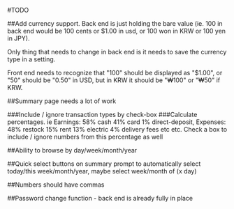 #TODO

##Add currency support. Back end is just holding the bare value (ie. 100 in back end would be 100 cents or $1.00 in usd, or 100 won in KRW or 100 yen in JPY).

Only thing that needs to change in back end is it needs to save the currency type in a setting.

Front end needs to recognize that "100" should be displayed as "$1.00", or "50" should be "0.50" in USD, but in KRW it should be "₩100" or "₩50" if KRW.

##Summary page needs a lot of work

###Include / ignore transaction types by check-box
###Calculate percentages.
ie Earnings: 58% cash 41% card 1% direct-deposit, Expenses: 48% restock 15% rent 13% electric 4% delivery fees etc etc.
Check a box to include / ignore numbers from this percentage as well

##Ability to browse by day/week/month/year

##Quick select buttons on summary prompt to automatically select today/this week/month/year, maybe select week/month of (x day)

##Numbers should have commas

##Password change function - back end is already fully in place